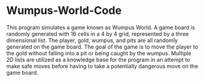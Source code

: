 # Wumpus-World-Code  
This program simulates a game known as Wumpus World. A game board is randomly generated with 16 cells in a 4 by 4 grid, represented by a three dimensional list. The player, gold, wumpus, and pits are all randomly generated on the game board. The goal of the game is to move the player to the gold without falling into a pit or being caught by the wumpus. Multiple 2D lists are utilized as a knowledge base for the program in an attempt to make safe moves before having to take a potentially dangerous move on the game board. 
